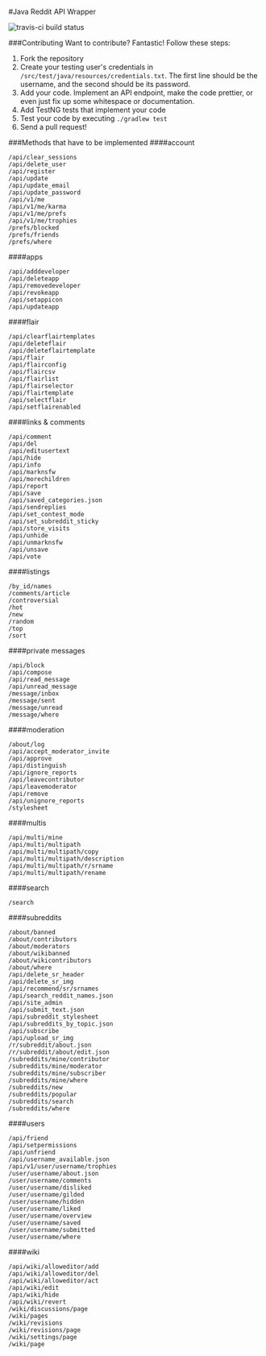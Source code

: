 #Java Reddit API Wrapper

![travis-ci build status](https://travis-ci.org/thatJavaNerd/JRAW.svg?branch=master)

###Contributing
Want to contribute? Fantastic! Follow these steps:

1. Fork the repository
2. Create your testing user's credentials in `/src/test/java/resources/credentials.txt`. The first line should be the username, and the second should be its password.
3. Add your code. Implement an API endpoint, make the code prettier, or even just fix up some whitespace or documentation.
4. Add TestNG tests that implement your code
5. Test your code by executing `./gradlew test`
6. Send a pull request!

###Methods that have to be implemented
####account
```
/api/clear_sessions
/api/delete_user
/api/register
/api/update
/api/update_email
/api/update_password
/api/v1/me
/api/v1/me/karma
/api/v1/me/prefs
/api/v1/me/trophies
/prefs/blocked
/prefs/friends
/prefs/where
```

####apps
```
/api/adddeveloper
/api/deleteapp
/api/removedeveloper
/api/revokeapp
/api/setappicon
/api/updateapp
```

####flair
```
/api/clearflairtemplates
/api/deleteflair
/api/deleteflairtemplate
/api/flair
/api/flairconfig
/api/flaircsv
/api/flairlist
/api/flairselector
/api/flairtemplate
/api/selectflair
/api/setflairenabled
```

####links & comments
```
/api/comment
/api/del
/api/editusertext
/api/hide
/api/info
/api/marknsfw
/api/morechildren
/api/report
/api/save
/api/saved_categories.json
/api/sendreplies
/api/set_contest_mode
/api/set_subreddit_sticky
/api/store_visits
/api/unhide
/api/unmarknsfw
/api/unsave
/api/vote
```

####listings
```
/by_id/names
/comments/article
/controversial
/hot
/new
/random
/top
/sort
```

####private messages
```
/api/block
/api/compose
/api/read_message
/api/unread_message
/message/inbox
/message/sent
/message/unread
/message/where
```

####moderation
```
/about/log
/api/accept_moderator_invite
/api/approve
/api/distinguish
/api/ignore_reports
/api/leavecontributor
/api/leavemoderator
/api/remove
/api/unignore_reports
/stylesheet
```

####multis
```
/api/multi/mine
/api/multi/multipath
/api/multi/multipath/copy
/api/multi/multipath/description
/api/multi/multipath/r/srname
/api/multi/multipath/rename
```

####search
```
/search
```

####subreddits
```
/about/banned
/about/contributors
/about/moderators
/about/wikibanned
/about/wikicontributors
/about/where
/api/delete_sr_header
/api/delete_sr_img
/api/recommend/sr/srnames
/api/search_reddit_names.json
/api/site_admin
/api/submit_text.json
/api/subreddit_stylesheet
/api/subreddits_by_topic.json
/api/subscribe
/api/upload_sr_img
/r/subreddit/about.json
/r/subreddit/about/edit.json
/subreddits/mine/contributor
/subreddits/mine/moderator
/subreddits/mine/subscriber
/subreddits/mine/where
/subreddits/new
/subreddits/popular
/subreddits/search
/subreddits/where
```

####users
```
/api/friend
/api/setpermissions
/api/unfriend
/api/username_available.json
/api/v1/user/username/trophies
/user/username/about.json
/user/username/comments
/user/username/disliked
/user/username/gilded
/user/username/hidden
/user/username/liked
/user/username/overview
/user/username/saved
/user/username/submitted
/user/username/where
```

####wiki
```
/api/wiki/alloweditor/add
/api/wiki/alloweditor/del
/api/wiki/alloweditor/act
/api/wiki/edit
/api/wiki/hide
/api/wiki/revert
/wiki/discussions/page
/wiki/pages
/wiki/revisions
/wiki/revisions/page
/wiki/settings/page
/wiki/page
```
